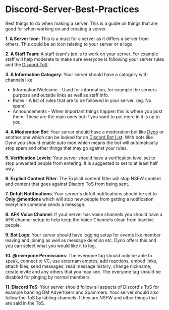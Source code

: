# Discord-Server-Best-Practices
Best things to do when making a server. This is a guide on things that are good for when working on and creating a server.

**1. A Server Icon**: This is a must for a server as it differs a server from others. This could be an icon relating to your server or a logo.

**2. A Staff Team**: A staff team's job is to work on your server. For example staff will help moderate to make sure everyone is following your server rules and the [Discord ToS](https://discordapp.com/terms).

**3. A Information Catogory**: Your server should have a catogory with channels like
- Information/Welcome - Used for information, for example the servers purpose and outside links as well as staff info.
- Rules - A list of rules that are to be followed in your server. (eg. No spam)
- Announcements - When important things happen this is where you post them.
These are the main ones but if you want to put more in it is up to you.


**4. A Moderation Bot**: Your server should have a moderation bot like [Dyno](http://dynobot.net) or another one which can be looked for on [Discord Bot List](https://discordbots.org/tag/moderation). With bots like Dyno you should enable auto mod which means the bot will automatically stop spam and other things that may go against your rules.


**5. Verification Levels**: Your server should have a verification level set to stop unwanted people from entering. It is suggested to set to at least half way.


**6. Explicit Content Filter**: The Explicit content filter will stop NSFW content and content that goes against Discord ToS from being sent. 


**7. Defult Notifications**: Your server's defult notifications should be set to **Only @mentions** which will stop new people from getting a notification everytime someone sends a message.


**8. AFK Voice Channel**: If your server has voice channels you should have a AFK channel setup to help keep the Voice Channels clean from inactive people.


**9. Bot Logs**: Your server should have logging setup for events like member leaving and joining as well as message deletion etc. Dyno offers this and you can select what you would like it to log.

**10. @ everyone Permissions**: The everyone tag should only be able to speak, connect to VC, use externam emotes, add reactions, embed links, attach files, send messages, read message history, change nickname, create invite and any others that you may see. The everyone tag should be disabled for pinging by normal members.


**11. Discord ToS**: Your server should follow all aspects of Discord's ToS for example banning DM Advertisers and Spammers. Your server should also follow the ToS by labling channels if they are NSFW and other things that are said in the ToS. 
